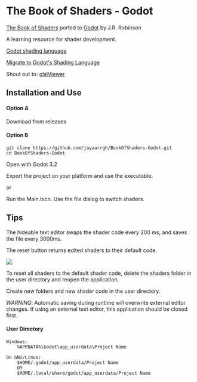 # The Book of Shaders - Godot
[The Book of Shaders](https://thebookofshaders.com/) ported to [Godot](https://www.godotengine.org/) by J.R. Robinson

A learning resource for shader development.

[Godot shading language](https://docs.godotengine.org/en/latest/tutorials/shading/shading_reference/shading_language.html)

[Migrate to Godot's Shading Language](https://docs.godotengine.org/en/latest/tutorials/shading/migrating_to_godot_shader_language.html)

Shout out to: [glslViewer](https://github.com/patriciogonzalezvivo/glslViewer)

## Installation and Use
#### Option A
Download from releases

#### Option B
```
git clone https://github.com/jayaarrgh/BookOfShaders-Godot.git
cd BookOfShaders-Godot
```
Open with Godot 3.2

Export the project on your platform and use the executable.

or

Run the Main.tscn. Use the file dialog to switch shaders.

## Tips
The hideable text editor swaps the shader code every 200 ms, and saves the file every 3000ms.

The reset button returns edited shaders to their default code.

![](.gif/demo.gif)

To reset all shaders to the default shader code, delete the shaders folder in the user directory and reopen the application.

Create new folders and new shader code in the user directory.

*WARNING*: Automatic saving during runtime will overwrite external editor changes.
If using an external text editor, this application should be closed first.


#### User Directory

    Windows:
        %APPDATA%\Godot\app_userdata\Project Name

    On GNU/Linux: 
        $HOME/.godot/app_userdata/Project Name
        OR
        $HOME/.local/share/godot/app_userdata/Project Name

